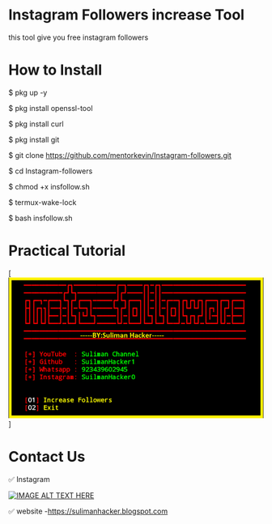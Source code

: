 # Instagram Followers increase Tool

this tool give you free instagram followers

# How to Install

$ pkg up -y

$ pkg install openssl-tool

$ pkg install curl

$ pkg install git

$ git clone https://github.com/mentorkevin/Instagram-followers.git

$ cd Instagram-followers

$ chmod +x insfollow.sh

$ termux-wake-lock

$ bash insfollow.sh

# Practical Tutorial

[![IMAGE ALT TEXT HERE](https://github.com/mentorkevin/Instagram-followers/blob/main/image.PNG)]
# Contact Us

✅ Instagram

[![IMAGE ALT TEXT HERE](https://blogger.googleusercontent.com/img/a/AVvXsEipuEG6quyPqRkzdROX2AGb0pV2GPVgw764PtQKVWgDPqoYsBa8H3McNetSYW4uxFgqB43DglP_fZQ5MmGk0avpbSromt0ClF5Y0jd48Q7bNSh_BHfO5Kz5zJ3AhkGfp0vHeLjGuLPki59oXU3ApEHBKAJLWvIa0RIxkNOnvVZ4ZETxlsjJ-lBrA-zLqhg=s322)](https://www.instagram.com/mentor_kevin_official/)

✅ website -https://sulimanhacker.blogspot.com
